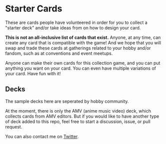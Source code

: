 # Starter Cards
These are cards people have volunteered in order for you to collect a "starter deck" and/or take ideas from on how to design your card.

**This is not an all-inclusive list of cards that exist.** Anyone, at any time, can create any card that is compatible with the game! And we hope that you will swap and trade these cards at gatherings related to your hobby and/or fandom, such as at conventions and event meetups.

Anyone can make their own cards for this collection game, and you can put anything you want on your card. You can even have multiple variations of your card. Have fun with it!

## Decks
The sample decks here are seperated by hobby community.

At the moment, there is only the AMV (anime music video) deck, which collects cards from AMV editors. But if you would like to have another type of deck added to this repo, feel free to start a discussion, issue, or pull request.

You can also contact me on [Twitter](https://twitter.com/jy_den).
